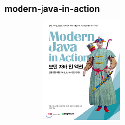 # modern-java-in-action

<div align="center">
  <img src="docs/img.png" alt="Image" width="250" height="328">
</div>